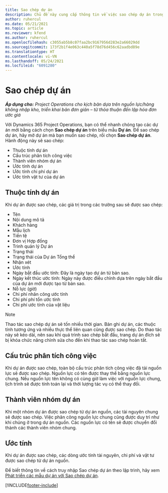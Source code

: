 ```yaml
---
title: Sao chép dự án
description: Chủ đề này cung cấp thông tin về việc sao chép dự án trong Dynamics 365 Project Operations.
author: ruhercul
ms.date: 05/21/2021
ms.topic: article
ms.reviewer: kfend
ms.author: ruhercul
ms.openlocfilehash: c3055ab5b8c07faa2bc9167956d283e2a66029dd
ms.sourcegitcommit: 173f2b1f4e063c440a5f78d76d456c62aadbd89e
ms.translationtype: HT
ms.contentlocale: vi-VN
ms.lasthandoff: 05/24/2021
ms.locfileid: "6091280"
---
```

# <a name="copy-a-project"></a>Sao chép dự án

_**Áp dụng cho:** Project Operations cho kịch bản dựa trên nguồn lực/hàng không nhập kho, triển khai bản đơn giản – từ thỏa thuận đến lập hóa đơn ước giá_

Với Dynamics 365 Project Operations, bạn có thể nhanh chóng tạo các dự án mới bằng cách chọn **Sao chép dự án** trên biểu mẫu **Dự án**. Để sao chép dự án, hãy mở dự án mà bạn muốn sao chép, rồi chọn **Sao chép dự án**. Hành động này sẽ sao chép:

- Thuộc tính dự án 
- Cấu trúc phân tích công việc
- Thành viên nhóm dự án
- Ước tính dự án
- Ước tính chi phí dự án
- Ước tính vật tư của dự án

## <a name="project-properties"></a>Thuộc tính dự án

Khi dự án được sao chép, các giá trị trong các trường sau sẽ được sao chép:

- Tên
- Nội dung mô tả
- Khách hàng
- Mẫu lịch
- Tiền tệ
- Đơn vị Hợp đồng
- Trình quản lý Dự án
- Trạng thái
- Trạng thái của Dự án Tổng thể
- Nhận xét
- Ước tính
- Ngày bắt đầu ước tính: Đây là ngày tạo dự án từ bản sao.
- Ngày kết thúc ước tính: Ngày này được điều chỉnh dựa trên ngày bắt đầu của dự án mới được tạo từ bản sao.
- Nỗ lực (giờ)
- Chi phí nhân công ước tính
- Chi phí phí tổn ước tính
- Chi phí ước tính của vật liệu

> [!NOTE]
> Thao tác sao chép dự án sẽ tốn nhiều thời gian. Bản ghi dự án, các thuộc tính tương ứng và nhiều thực thể liên quan cũng được sao chép. Do thao tác này sẽ kéo dài, nên sau khi quá trình sao chép bắt đầu, trang dự án đích sẽ bị khóa chức năng chỉnh sửa cho đến khi thao tác sao chép hoàn tất.

## <a name="work-breakdown-structure"></a>Cấu trúc phân tích công việc

Khi dự án được sao chép, toàn bộ cấu trúc phân tích công việc đã tải nguồn lực sẽ được sao chép. Nguồn lực có tên được thay thế bằng nguồn lực chung. Nếu nguồn lực tên không có cùng giờ làm việc với nguồn lực chung, lịch trình sẽ được tính toán lại và thời lượng tác vụ có thể thay đổi.

## <a name="project-team-members"></a>Thành viên nhóm dự án

Khi một nhóm dự án được sao chép từ dự án nguồn, các tài nguyên chung sẽ được sao chép. Việc phân công nguồn lực chung cũng được duy trì như khi chúng ở trong dự án nguồn. Các nguồn lực có tên sẽ được chuyển đổi thành các thành viên nhóm chung.

## <a name="estimates"></a>Ước tính

Khi dự án được sao chép, các dòng ước tính tài nguyên, chi phí và vật tư được sao chép từ dự án nguồn. 

Để biết thông tin về cách truy nhập Sao chép dự án theo lập trình, hãy xem [Phát triển các mẫu dự án với Sao chép dự án](dev-copy-project.md).


[!INCLUDE[footer-include](../includes/footer-banner.md)]
